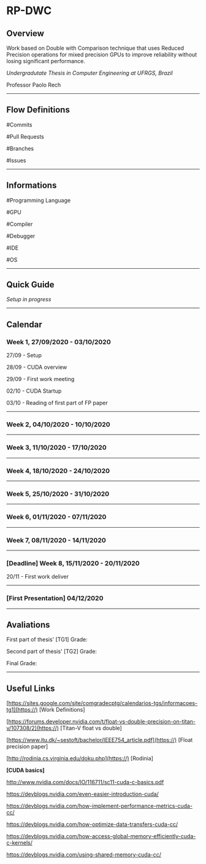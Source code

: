 # RP-DWC

## Overview

Work based on Double with Comparison technique that uses Reduced Precision operations for mixed precision GPUs to improve reliability without losing significant performance.

*Undergradutate Thesis in Computer Engineering at UFRGS, Brazil*

Professor Paolo Rech

---

## Flow Definitions

#Commits

#Pull Requests

#Branches

#Issues

---

## Informations

#Programming Language

#GPU

#Compiler

#Debugger

#IDE

#OS

---

## Quick Guide

*Setup in progress*

---

## Calendar

### Week 1,  27/09/2020 - 03/10/2020

27/09 - Setup

28/09 - CUDA overview

29/09 - First work meeting

02/10 - CUDA Startup

03/10 - Reading of first part of FP paper

---

### Week 2, 04/10/2020 - 10/10/2020

---

### Week 3, 11/10/2020 - 17/10/2020

---

### Week 4, 18/10/2020 - 24/10/2020

---

### Week 5, 25/10/2020 - 31/10/2020

---

### Week 6, 01/11/2020 - 07/11/2020

---

### Week 7, 08/11/2020 - 14/11/2020

---

### [Deadline] Week 8, 15/11/2020 - 20/11/2020

20/11 - First work deliver

---

### [First Presentation] 04/12/2020

---

## Avaliations

First part of thesis' [TG1] Grade:

Second part of thesis' [TG2] Grade:

Final Grade:

---

## Useful Links

[https://sites.google.com/site/comgradecptg/calendarios-tgs/informacoes-tg1](https://) [Work Definitions]

[https://forums.developer.nvidia.com/t/float-vs-double-precision-on-titan-v/107308/2](https://) [Titan-V float vs double]

[https://www.itu.dk/~sestoft/bachelor/IEEE754_article.pdf](https://) [Float precision paper]

[http://rodinia.cs.virginia.edu/doku.php](https://) [Rodinia]

**[CUDA basics]**

http://www.nvidia.com/docs/IO/116711/sc11-cuda-c-basics.pdf

https://devblogs.nvidia.com/even-easier-introduction-cuda/

https://devblogs.nvidia.com/how-implement-performance-metrics-cuda-cc/

https://devblogs.nvidia.com/how-optimize-data-transfers-cuda-cc/

https://devblogs.nvidia.com/how-access-global-memory-efficiently-cuda-c-kernels/

https://devblogs.nvidia.com/using-shared-memory-cuda-cc/
